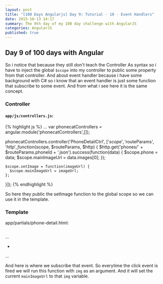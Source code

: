 ```yaml
---
layout: post
title: "[100 Days Angularjs] Day 9: Tutorial - 10 - Event Handlers"
date: 2015-10-13 14:17
summary: The 9th day of my 100 day challenge with AngularJS
categories: AngularJS
published: true
---
```


## Day 9 of 100 days with Angular

So i notice that because they still don't teach the Controller As syntax so i have to inject the 
global `$scope` into my controller to public some property from that controller. And about event
handler because i have some background with C# so i know that an event handler is just some function that subscribe to some event. And from what i see here it is the same concept.

### Controller

#### `app/js/controllers.js`:

{% highlight js %}
...
var phonecatControllers = angular.module('phonecatControllers',[]);

phonecatControllers.controller('PhoneDetailCtrl', ['$scope', '$routeParams', '$http',
  function($scope, $routeParams, $http) {
    $http.get('phones/' + $routeParams.phoneId + '.json').success(function(data) {
      $scope.phone = data;
      $scope.mainImageUrl = data.images[0];
    });

    $scope.setImage = function(imageUrl) {
      $scope.mainImageUrl = imageUrl;
    };
  }]);
{% endhighlight %}

So here they public the setImage function to the global scope so we can use it in the template.

### Template
app/partials/phone-detail.html:

<img ng-src="{{mainImageUrl}}" class="phone">

...

<ul class="phone-thumbs">
  <li ng-repeat="img in phone.images">
    <img ng-src="{{img}}" ng-click="setImage(img)">
  </li>
</ul>
...

And here is where we subscribe that event. So everytime the click event is fired we will run this
function with `img` as an argument. And it will set the current `mainImageUrl` to that `img` variable.

